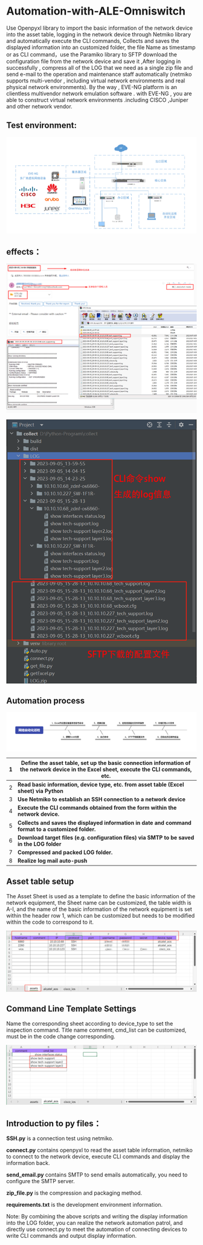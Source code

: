 # Automation-with-ALE-Omniswitch

Use Openpyxl  library  to import the basic information of the network device  into the asset table,  logging in  the network device through Netmiko library   and  automatically execute the  CLI commands, Collects and saves the displayed information into an customized folder, the file Name as timestamp or as CLI command，use the Paramiko library to SFTP download the configuration file from the network device and save it ,After logging in successfully , compress all of the LOG that we need  as  a single zip file  and send   e-mail to the operation and maintenance staff automatically  (netmiko supports  multi-vendor , including virtual network  environments  and real physical network  environments). By the way  , EVE-NG platform is an clientless multivendor network emulation software . with EVE-NG , you are able to construct  virtual network  environments .including CISCO ,Juniper and other  network vendor.



## Test environment:

![1694090216090](https://github.com/DengShicong/Auto-inspection/blob/main/images/1.jpg)



## effects：

![1694084210259](https://github.com/DengShicong/Auto-inspection/blob/main/images/1694084210259.jpg)

![1694084308122](https://github.com/DengShicong/Auto-inspection/blob/main/images/1694084308122.jpg)



## Automation process

![1694084457172](https://github.com/DengShicong/Auto-inspection/blob/main/images/1694084457172.jpg)

| 1    | Define the asset table, set up the basic connection information of the network device in the Excel sheet, execute the CLI commands, etc. |
| ---- | ------------------------------------------------------------ |
| 2    | **Read basic information, device type, etc. from asset table (Excel sheet) via Python** |
| 3    | **Use Netmiko to establish an SSH connection to a network device** |
| 4    | **Execute the CLI commands obtained from the form within the network device.** |
| 5    | **Collects and saves the displayed information in date and command format to a customized folder.** |
| 6    | **Download target files (e.g. configuration files) via SMTP to be saved in the LOG folder** |
| 7    | **Compressed and packed LOG folder.**                        |
| 8    | **Realize log mail auto-push**                               |

## Asset table setup

The Asset Sheet is used as a template to define the basic information of the network equipment, the Sheet name can be customized, the table width is A-I, and the name of the basic information of the network equipment is set within the header row 1, which can be customized but needs to be modified within the code to correspond to it.

![1694084712822](https://github.com/DengShicong/Auto-inspection/blob/main/images/1694084712822.jpg)

## Command Line Template Settings 

Name the corresponding sheet according to device_type to set the inspection command. Title name comment, cmd_list can be customized, must be in the code change corresponding. 

![1694084793414](https://github.com/DengShicong/Auto-inspection/blob/main/images/1694084793414.jpg)

## Introduction to py files：

**SSH.py** is a connection test using netmiko.

**connect.py** contains openpyxl to read the asset table information, netmiko to connect to the network device, execute CLI commands and display the information back.

**send_email.py** contains SMTP to send emails automatically, you need to configure the SMTP server.

**zip_file.py** is the compression and packaging method.

**requirements.txt** is the development environment information.



Note: By combining the above scripts and writing the display information into the LOG folder, you can realize the network automation patrol, and directly use connect.py to meet the automation of connecting devices to write CLI commands and output display information.
